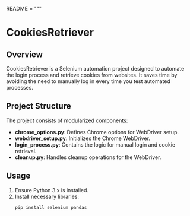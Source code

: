 README = """
# CookiesRetriever

## Overview
CookiesRetriever is a Selenium automation project designed to automate the login process and retrieve cookies from websites. It saves time by avoiding the need to manually log in every time you test automated processes.

## Project Structure
The project consists of modularized components:

- **chrome_options.py**: Defines Chrome options for WebDriver setup.
- **webdriver_setup.py**: Initializes the Chrome WebDriver.
- **login_process.py**: Contains the logic for manual login and cookie retrieval.
- **cleanup.py**: Handles cleanup operations for the WebDriver.

## Usage
1. Ensure Python 3.x is installed.
2. Install necessary libraries:
   ```bash
   pip install selenium pandas
